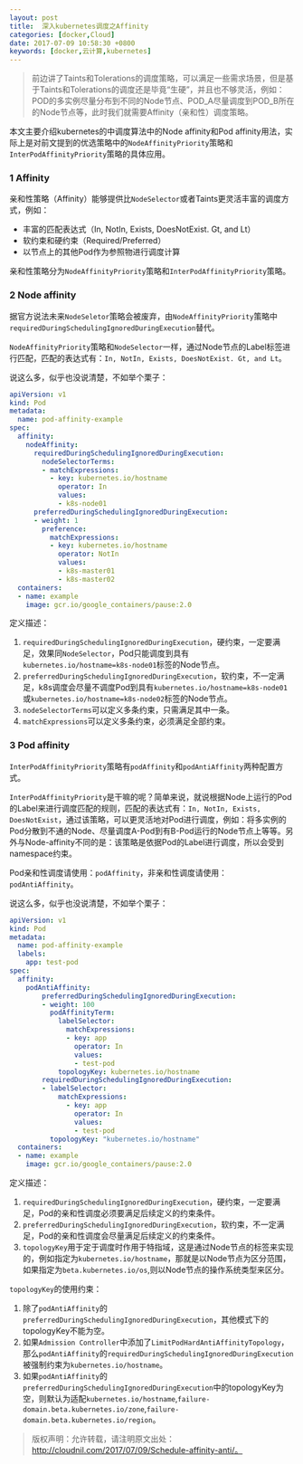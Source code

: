 ```yaml
---
layout: post
title:  深入kubernetes调度之Affinity
categories: [docker,Cloud]
date: 2017-07-09 10:58:30 +0800
keywords: [docker,云计算,kubernetes]
---
```


>前边讲了Taints和Tolerations的调度策略，可以满足一些需求场景，但是基于Taints和Tolerations的调度还是毕竟“生硬”，并且也不够灵活，例如：POD的多实例尽量分布到不同的Node节点、POD_A尽量调度到POD_B所在的Node节点等，此时我们就需要Affinity（亲和性）调度策略。

本文主要介绍kubernetes的中调度算法中的Node affinity和Pod affinity用法，实际上是对前文提到的优选策略中的`NodeAffinityPriority`策略和`InterPodAffinityPriority`策略的具体应用。

### 1 Affinity

亲和性策略（Affinity）能够提供比`NodeSelector`或者Taints更灵活丰富的调度方式，例如：

- 丰富的匹配表达式（In, NotIn, Exists, DoesNotExist. Gt, and Lt）
- 软约束和硬约束（Required/Preferred）
- 以节点上的其他Pod作为参照物进行调度计算

亲和性策略分为`NodeAffinityPriority`策略和`InterPodAffinityPriority`策略。

### 2 Node affinity

据官方说法未来`NodeSeletor`策略会被废弃，由`NodeAffinityPriority`策略中`requiredDuringSchedulingIgnoredDuringExecution`替代。

`NodeAffinityPriority`策略和`NodeSelector`一样，通过Node节点的Label标签进行匹配，匹配的表达式有：`In, NotIn, Exists, DoesNotExist. Gt, and Lt`。

说这么多，似乎也没说清楚，不如举个栗子：

```yaml
apiVersion: v1
kind: Pod
metadata:
  name: pod-affinity-example
spec:
  affinity:
    nodeAffinity:
      requiredDuringSchedulingIgnoredDuringExecution:
        nodeSelectorTerms:
        - matchExpressions:
          - key: kubernetes.io/hostname
            operator: In
            values:
            - k8s-node01
      preferredDuringSchedulingIgnoredDuringExecution:
      - weight: 1
        preference:
          matchExpressions:
          - key: kubernetes.io/hostname
            operator: NotIn
            values:
            - k8s-master01
            - k8s-master02
  containers:
  - name: example
    image: gcr.io/google_containers/pause:2.0
```

定义描述：

1. `requiredDuringSchedulingIgnoredDuringExecution`，硬约束，一定要满足，效果同`NodeSelector`，Pod只能调度到具有`kubernetes.io/hostname=k8s-node01`标签的Node节点。
2. `preferredDuringSchedulingIgnoredDuringExecution`，软约束，不一定满足，k8s调度会尽量不调度Pod到具有`kubernetes.io/hostname=k8s-node01`或`kubernetes.io/hostname=k8s-node02`标签的Node节点。
3. `nodeSelectorTerms`可以定义多条约束，只需满足其中一条。
4. `matchExpressions`可以定义多条约束，必须满足全部约束。

### 3 Pod affinity

`InterPodAffinityPriority`策略有`podAffinity`和`podAntiAffinity`两种配置方式。

`InterPodAffinityPriority`是干嘛的呢？简单来说，就说根据Node上运行的Pod的Label来进行调度匹配的规则，匹配的表达式有：`In, NotIn, Exists, DoesNotExist`，通过该策略，可以更灵活地对Pod进行调度，例如：将多实例的Pod分散到不通的Node、尽量调度A-Pod到有B-Pod运行的Node节点上等等。另外与Node-affinity不同的是：该策略是依据Pod的Label进行调度，所以会受到namespace约束。

Pod亲和性调度请使用：`podAffinity`，非亲和性调度请使用：`podAntiAffinity`。

说这么多，似乎也没说清楚，不如举个栗子：

```yaml
apiVersion: v1
kind: Pod
metadata:
  name: pod-affinity-example
  labels:
    app: test-pod
spec:
  affinity:
    podAntiAffinity:
        preferredDuringSchedulingIgnoredDuringExecution:
        - weight: 100
          podAffinityTerm:
            labelSelector:
              matchExpressions:
              - key: app
                operator: In
                values:
                - test-pod
            topologyKey: kubernetes.io/hostname
        requiredDuringSchedulingIgnoredDuringExecution:
        - labelSelector:
            matchExpressions:
              - key: app
                operator: In
                values: 
                - test-pod
          topologyKey: "kubernetes.io/hostname"
  containers:
  - name: example
    image: gcr.io/google_containers/pause:2.0
```

定义描述：

1. `requiredDuringSchedulingIgnoredDuringExecution`，硬约束，一定要满足，Pod的亲和性调度必须要满足后续定义的约束条件。
2. `preferredDuringSchedulingIgnoredDuringExecution`，软约束，不一定满足，Pod的亲和性调度会尽量满足后续定义的约束条件。
3. `topologyKey`用于定于调度时作用于特指域，这是通过Node节点的标签来实现的，例如指定为`kubernetes.io/hostname`，那就是以Node节点为区分范围，如果指定为`beta.kubernetes.io/os`,则以Node节点的操作系统类型来区分。

`topologyKey`的使用约束：

1. 除了`podAntiAffinity`的`preferredDuringSchedulingIgnoredDuringExecution`，其他模式下的topologyKey不能为空。
2. 如果`Admission Controller`中添加了`LimitPodHardAntiAffinityTopology`，那么`podAntiAffinity`的`requiredDuringSchedulingIgnoredDuringExecution`被强制约束为`kubernetes.io/hostname`。
3. 如果`podAntiAffinity`的`preferredDuringSchedulingIgnoredDuringExecution`中的topologyKey为空，则默认为适配`kubernetes.io/hostname`,`failure-domain.beta.kubernetes.io/zone`,`failure-domain.beta.kubernetes.io/region`。

>版权声明：允许转载，请注明原文出处：http://cloudnil.com/2017/07/09/Schedule-affinity-anti/。
